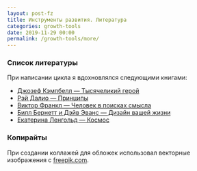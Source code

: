 ```yaml
---
layout: post-fz
title: Инструменты развития. Литература
categories: growth-tools
date: 2019-11-29 00:00
permalink: /growth-tools/more/
---
```


### Список литературы
При написании цикла я вдохновлялся следующими книгами:
<ul>
<li><a href="https://www.livelib.ru/book/1002708908-tysyachelikij-geroj-dzhozef-kempbell">Джозеф Кэмпбелл — Тысячеликий герой</a></li>
<li><a href="https://www.mann-ivanov-ferber.ru/books/princzipyi/">Рэй Далио — Принципы </a></li>
<li><a href="https://www.livelib.ru/book/1000217563-chelovek-v-poiskah-smysla-viktor-frankl">Виктор Франкл — Человек в поисках смысла </a></li>
<li><a href="https://www.alpinabook.ru/catalog/book-358262/">Билл Бернетт и Дэйв Эванс — Дизайн вашей жизни</a></li>
<li><a href="https://www.mann-ivanov-ferber.ru/books/kosmos-ezhednevnik/">Екатерина Ленгольд — Космос</a></li>
</ul>

### Копирайты
При создании коллажей для обложек использовал векторные изображения с <a href="https://www.freepik.com/">freepik.com</a>.


